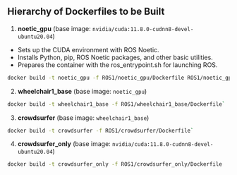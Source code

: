 ## Hierarchy of Dockerfiles to be Built

1. **noetic_gpu** (base image: `nvidia/cuda:11.8.0-cudnn8-devel-ubuntu20.04`)    
- Sets up the CUDA environment with ROS Noetic.
- Installs Python, pip, ROS Noetic packages, and other basic utilities.
- Prepares the container with the ros_entrypoint.sh for launching ROS.
```bash
docker build -t noetic_gpu -f ROS1/noetic_gpu/Dockerfile ROS1/noetic_gpu
```

2. **wheelchair1_base** (base image: `noetic_gpu`) 
```bash
docker build -t wheelchair1_base -f ROS1/wheelchair1_base/Dockerfile`
```

3. **crowdsurfer** (base image: `wheelchair1_base`)
```bash
docker build -t crowdsurfer -f ROS1/crowdsurfer/Dockerfile`
```

4. **crowdsurfer_only** (base image: `nvidia/cuda:11.8.0-cudnn8-devel-ubuntu20.04`)
```bash
docker build -t crowdsurfer_only -f ROS1/crowdsurfer_only/Dockerfile
```